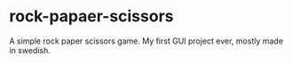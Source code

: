 # rock-papaer-scissors
A simple rock paper scissors game. My first GUI project ever, mostly made in swedish.
